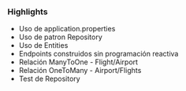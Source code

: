 

### Highlights

- Uso de application.properties
- Uso de patron Repository
- Uso de Entities
- Endpoints construidos sin programación reactiva
- Relación ManyToOne - Flight/Airport
- Relación OneToMany - Airport/Flights
- Test de Repository
